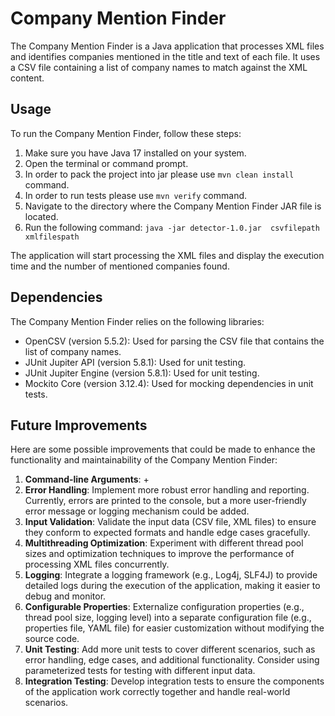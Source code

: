 # Company Mention Finder

The Company Mention Finder is a Java application that processes XML files and identifies companies mentioned in the title and text of each file. It uses a CSV file containing a list of company names to match against the XML content.

## Usage

To run the Company Mention Finder, follow these steps:

1. Make sure you have Java 17 installed on your system.
2. Open the terminal or command prompt.
3. In order to pack the project into jar please use `mvn clean install` command.
4. In order to run tests please use `mvn verify` command.
5. Navigate to the directory where the Company Mention Finder JAR file is located.
6. Run the following command: `java -jar detector-1.0.jar  csvfilepath  xmlfilespath`

The application will start processing the XML files and display the execution time and the number of mentioned companies found.

## Dependencies

The Company Mention Finder relies on the following libraries:

- OpenCSV (version 5.5.2): Used for parsing the CSV file that contains the list of company names.
- JUnit Jupiter API (version 5.8.1): Used for unit testing.
- JUnit Jupiter Engine (version 5.8.1): Used for unit testing.
- Mockito Core (version 3.12.4): Used for mocking dependencies in unit tests.

## Future Improvements

Here are some possible improvements that could be made to enhance the functionality and maintainability of the Company Mention Finder:

1. **Command-line Arguments**: +
2. **Error Handling**: Implement more robust error handling and reporting. Currently, errors are printed to the console, but a more user-friendly error message or logging mechanism could be added.
3. **Input Validation**: Validate the input data (CSV file, XML files) to ensure they conform to expected formats and handle edge cases gracefully.
4. **Multithreading Optimization**: Experiment with different thread pool sizes and optimization techniques to improve the performance of processing XML files concurrently.
5. **Logging**: Integrate a logging framework (e.g., Log4j, SLF4J) to provide detailed logs during the execution of the application, making it easier to debug and monitor.
6. **Configurable Properties**: Externalize configuration properties (e.g., thread pool size, logging level) into a separate configuration file (e.g., properties file, YAML file) for easier customization without modifying the source code.
7. **Unit Testing**: Add more unit tests to cover different scenarios, such as error handling, edge cases, and additional functionality. Consider using parameterized tests for testing with different input data.
8. **Integration Testing**: Develop integration tests to ensure the components of the application work correctly together and handle real-world scenarios.

